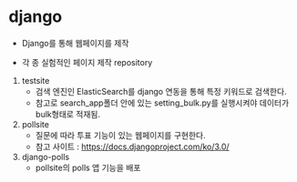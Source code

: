 # django
- Django를 통해 웹페이지를 제작

- 각 종 실험적인 페이지 제작 repository

1. testsite
   - 검색 엔진인 ElasticSearch를 django 연동을 통해 특정 키워드로 검색한다. 
   - 참고로 search_app폴더 안에 있는 setting_bulk.py를 실행시켜야 데이터가 bulk형태로 적재됨.
2. pollsite
   - 질문에 따라 투표 기능이 있는 웹페이지를 구현한다.
   - 참고 사이트 : https://docs.djangoproject.com/ko/3.0/
3. django-polls
   - pollsite의 polls 앱 기능을 배포

